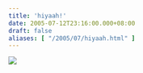 ```yaml
---
title: 'hiyaah!'
date: 2005-07-12T23:16:00.000+08:00
draft: false
aliases: [ "/2005/07/hiyaah.html" ]
---
```


  
![](http://www.cepalco.com.ph/onatz/wp-content/pics/kysa_hiyah.jpg)
